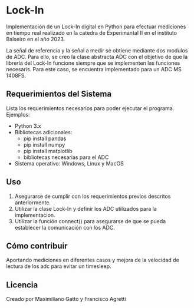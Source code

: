 # Lock-In

Implementación de un Lock-In digital en Python para efectuar mediciones en tiempo real realizado en la catedra de Experimantal II en el instituto Balseiro en el año 2023.

La señal de referencia y la señal a medir se obtiene mediante dos modulos de ADC. Para ello, se creo la clase abstracta ADC con el objetivo de que la librería del Lock-In funcione siempre que se implementen las funciones necesaris. Para este caso, se encuentra implementado para un ADC MS 1408FS.

## Requerimientos del Sistema

Lista los requerimientos necesarios para poder ejecutar el programa. Ejemplos:

- Python 3.x
- Bibliotecas adicionales:
  - pip install pandas
  - pip install numpy
  - pip install matplotlib
  - bibliotecas necesarias para el ADC 
- Sistema operativo: Windows, Linux y MacOS

## Uso

1. Asegurarse de cumplir con los requerimientos previos descritos anteriormente.
2. Utilizar la clase Lock-In y definir los ADC utilizados para la implementacion.
3. Utilizar la función connect() para asegurarse de que se pueda establecer la comunicación con los ADC.

## Cómo contribuir

Aportando mediciones en diferentes casos y mejora de la velocidad de lectura de los adc para evitar un timesleep.

## Licencia

Creado por Maximiliano Gatto y Francisco Agretti
